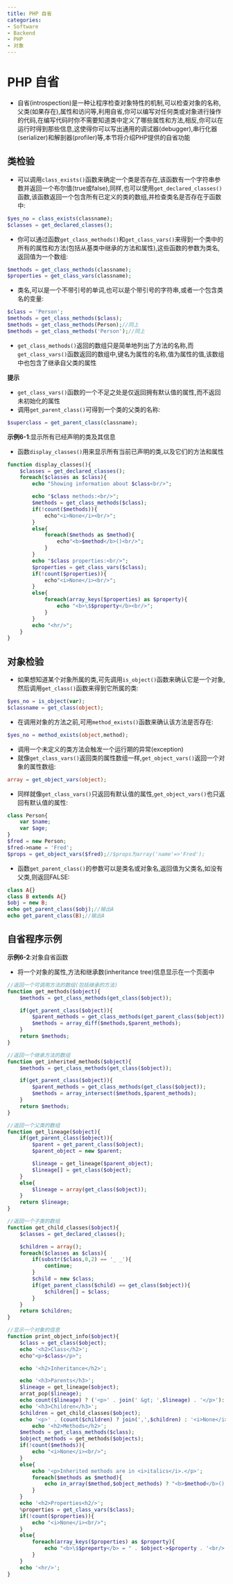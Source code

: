 ```yaml
---
title: PHP 自省
categories:
- Software
- Backend
- PHP
- 对象
---
```

# PHP 自省

- 自省(introspection)是一种让程序检查对象特性的机制,可以检查对象的名称,父类(如果存在),属性和访问等,利用自省,你可以编写对任何类或对象进行操作的代码,在编写代码时你不需要知道类中定义了哪些属性和方法,相反,你可以在运行时得到那些信息,这使得你可以写出通用的调试器(debugger),串行化器(serializer)和解剖器(profiler)等,本节将介绍PHP提供的自省功能

## 类检验

- 可以调用`class_exists()`函数来确定一个类是否存在,该函数有一个字符串参数并返回一个布尔值(true或false),同样,也可以使用`get_declared_classes()`函数,该函数返回一个包含所有已定义的类的数组,并检查类名是否存在于函数中:

```php
$yes_no = class_exists(classname);
$classes = get_declared_classes();
```

- 你可以通过函数`get_class_methods()`和`get_class_vars()`来得到一个类中的所有的属性和方法(包括从基类中继承的方法和属性),这些函数的参数为类名,返回值为一个数组:

```php
$methods = get_class_methods(classname);
$properties = get_class_vars(classname);
```

- 类名,可以是一个不带引号的单词,也可以是个带引号的字符串,或者一个包含类名的变量:

```php
$class = 'Person';
$methods = get_class_methods($class);
$methods = get_class_methods(Person);//同上
$methods = get_class_methods('Person');//同上
```

- `get_class_methods()`返回的数组只是简单地列出了方法的名称,而`get_class_vars()`函数返回的数组中,键名为属性的名称,值为属性的值,该数组中也包含了继承自父类的属性

**提示**

- `get_class_vars()`函数的一个不足之处是仅返回拥有默认值的属性,而不返回未初始化的属性
- 调用`get_parent_class()`可得到一个类的父类的名称:

```php
$superclass = get_parent_class(classname);
```

**示例6-1**:显示所有已经声明的类及其信息

- 函数`display_classes()`用来显示所有当前已声明的类,以及它们的方法和属性

```php
function display_classes(){
    $classes = get_declared_classes();
    foreach($classes as $class){
        echo "Showing information about $class<br/>";

        echo "$class methods:<br/>";
        $methods = get_class_methods($class);
        if(!count($methods)){
            echo"<i>None</i><br/>";
        }
        else{
            foreach($methods as $method){
                echo"<b>$method</b>()<br/>";
            }
        }
        echo "$class properties:<br/>";
        $properties = get_class_vars($class);
        if(!count($properties)){
            echo"<i>None</i><br/>";
        }
        else{
            foreach(array_keys($properties) as $property){
                echo "<b>\$$property</b><br/>";
            }
        }
        echo "<hr/>";
    }
}
```

## 对象检验

- 如果想知道某个对象所属的类,可先调用`is_object()`函数来确认它是一个对象,然后调用`get_class()`函数来得到它所属的类:

```php
$yes_no = is_object(var);
$classname = get_class(object);
```

- 在调用对象的方法之前,可用`method_exists()`函数来确认该方法是否存在:

```php
$yes_no = method_exists(object,method);
```

- 调用一个未定义的类方法会触发一个运行期的异常(exception)
- 就像`get_class_vars()`返回类的属性数组一样,`get_object_vars()`返回一个对象的属性数组:

```php
array = get_object_vars(object);
```

- 同样就像`get_class_vars()`只返回有默认值的属性,`get_object_vars()`也只返回有默认值的属性:

```php
class Person{
    var $name;
    var $age;
}
$fred = new Person;
$fred->name = 'Fred';
$props = get_object_vars($fred);//$props为array('name'=>'Fred');
```

- 函数`get_parent_class()`的参数可以是类名或对象名,返回值为父类名,如没有父类,则返回FALSE:

```php
class A{}
class B extends A{}
$obj = new B;
echo get_parent_class($obj);//输出A
echo get_parent_class(B);//输出A
```

## 自省程序示例

**示例6-2**:对象自省函数

- 将一个对象的属性,方法和继承数(inheritance tree)信息显示在一个页面中

```php
//返回一个可调用方法的数组(包括继承的方法)
function get_methods($object){
    $methods = get_class_methods(get_class($object));

    if(get_parent_class($object)){
        $parent_methods = get_class_methods(get_parent_class($object));
        $methods = array_diff($methods,$parent_methods);
    }
    return $methods;
}

//返回一个继承方法的数组
function get_inherited_methods($object){
    $methods = get_class_methods(get_class($object));

    if(get_parent_class($object)){
        $parent_methods = get_class_methods(get_class($object));
        $methods = array_intersect($methods,$parent_methods);
    }
    return $methods;
}

//返回一个父类的数组
function get_lineage($object){
    if(get_parent_class($object)){
        $parent = get_parent_class($object);
        $parent_object = new $parent;

        $lineage = get_lineage($parent_object);
        $lineage[] = get_class($object);
    }
    else{
        $lineage = array(get_class($object));
    }
    return $lineage;
}

//返回一个子类的数组
function get_child_classes($object){
    $classes = get_declared_classes();

    $children = array();
    foreach($classes as $class){
        if(substr($class,0,2) == '_ _'){
            continue;
        }
        $child = new $class;
        if(get_parent_class($child) == get_class($object)){
            $children[] = $class;
        }
    }
    return $children;
}

//显示一个对象的信息
function print_object_info($object){
    $class = get_class($object);
    echo '<h2>Class</h2>';
    echo"<p>$class</p>";

    echo '<h2>Inheritance</h2>';

    echo '<h3>Parents</h3>';
    $lineage = get_lineage($object);
    arrat_pop($lineage);
    echo count($lineage) ? ('<p>' . join(' &gt; ',$lineage) . '</p>'):'<i>None</i>';
    echo '<h3>Children</h3>';
    $children = get_child_classes($object);
    echo '<p>' . (count($children) ? join(',',$children) : '<i>None</i>') . </p>
        echo '<h2>Methods</h2>';
    $methods = get_class_methods($class);
    $object_methods = get_methods($objects);
    if(!count($methods)){
        echo "<i>None</i><br/>";
    }
    else{
        echo '<p>Inherited methods are in <i>italics</i>.</p>';
        foreach($methods as $method){
            echo in_array($method,$object_methods) ? "<b>$method</b>();<br/>" : "<i>$method</i>();<br/>";
        }
    }
    echo '<h2>Properties<h2/>';
    %properties = get_class_vars($class);
    if(!count($properties)){
        echo "<i>None</i><br/>";
    }
    else{
        foreach(array_keys($properties) as $property){
            echo "<b>\$$preperty</b> = " . $object->$property . '<br/>';
        }
    }
    echo '<hr/>';
}
```
